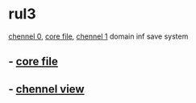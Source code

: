 # rul3

[chennel 0](http://r0.kro.kr), [core file](http://u0.kro.kr), [chennel 1](http://l0.kro.kr) domain inf save system

## - [core file](./v.js)
## - [chennel view](./r0nl0v/index.htm)
